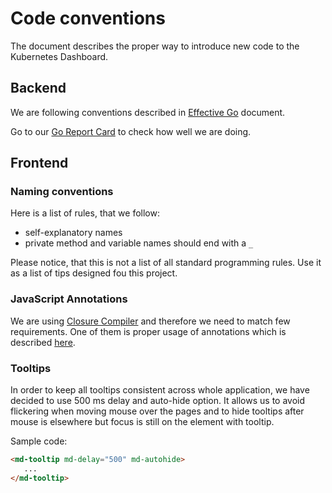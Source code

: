 # Code conventions

The document describes the proper way to introduce new code to the Kubernetes Dashboard.

## Backend

We are following conventions described in [Effective Go](https://golang.org/doc/effective_go.html) document.

Go to our [Go Report Card](https://goreportcard.com/report/github.com/kubernetes/dashboard) to check how well
we are doing.

## Frontend

### Naming conventions

Here is a list of rules, that we follow:

- self-explanatory names
- private method and variable names should end with a `_`
 
Please notice, that this is not a list of all standard programming rules. Use it as a list of tips designed fou this
project.

### JavaScript Annotations

We are using [Closure Compiler](https://developers.google.com/closure/compiler/) and therefore we need to match few
requirements. One of them is proper usage of annotations which is described 
[here](https://github.com/google/closure-compiler/wiki/Annotating-JavaScript-for-the-Closure-Compiler).

### Tooltips

In order to keep all tooltips consistent across whole application, we have decided to use 500 ms delay and auto-hide
option. It allows us to avoid flickering when moving mouse over the pages and to hide tooltips after mouse is
elsewhere but focus is still on the element with tooltip.

Sample code:

``` html
<md-tooltip md-delay="500" md-autohide>
   ...
</md-tooltip>
```
